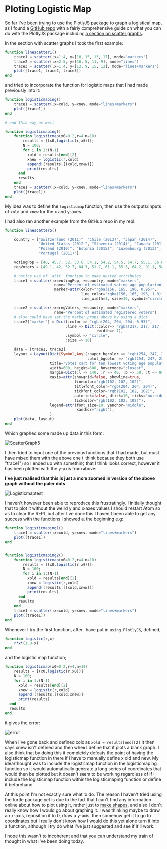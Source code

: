 # Ploting Logistic Map

So far I've been trying to use the PlotlyJS package to graph a logistical map, as I found a [GitHub repo](https://github.com/JuliaPlots/PlotlyJS.jl) with a fairly comprehensive guide on what you can do with the PlotlyJS package including [a section on scatter graphs](https://github.com/JuliaPlots/PlotlyJS.jl/blob/master/examples/line_scatter.jl).

In the section with scatter graphs I took the first example:
```julia
function linescatter1()
    trace1 = scatter(;x=1:4, y=[10, 15, 13, 17], mode="markers")
    trace2 = scatter(;x=2:5, y=[16, 5, 11, 9], mode="lines")
    trace3 = scatter(;x=1:4, y=[12, 9, 15, 12], mode="lines+markers")
    plot([trace1, trace2, trace3])
end
```

and tried to incorporate the function for logistic maps that I had made previously into it:
```julia
function logisticmaping()
    trace1 = scatter(;x=xold, y=xnew, mode="lines+markers")
    plot([trace1])
end

# and this way as well

function logisticmaping()
    function logisticmap(x0=0.2,r=4,n=10)
        results = [(x0,logistic(r,x0))];
        N = 100;
        for i in 1:(N-1)
          xold = results[end][2]
          xnew = logistic(r,xold)
          append!(results,[(xold,xnew)])
          print(results)
      end
      results
    end
    trace1 = scatter(;x=xold, y=xnew, mode="lines+markers")
    plot([trace1])
end
```

My idea was to define the `logisticmap` function, then use the outputs/inputs of `xold` and `xnew` for the x and y-axes.

I had also ran another example from the GitHub repo in my repl:
```julia
function linescatter5()

    country = ["Switzerland (2011)", "Chile (2013)", "Japan (2014)",
               "United States (2012)", "Slovenia (2014)", "Canada (2011)",
               "Poland (2010)", "Estonia (2015)", "Luxembourg (2013)",
               "Portugal (2011)"]

    votingPop = [40, 45.7, 52, 53.6, 54.1, 54.2, 54.5, 54.7, 55.1, 56.6]
    regVoters = [49.1, 42, 52.7, 84.3, 51.7, 61.1, 55.3, 64.2, 91.1, 58.9]

    # notice use of `attr` function to make nested attributes
    trace1 = scatter(;x=votingPop, y=country, mode="markers",
                      name="Percent of estimated voting age population",
                      marker=attr(color="rgba(156, 165, 196, 0.95)",
                                  line_color="rgba(156, 165, 196, 1.0)",
                                  line_width=1, size=16, symbol="circle"))

    trace2 = scatter(;x=regVoters, y=country, mode="markers",
                      name="Percent of estimated registered voters")
    # also could have set the marker props above by using a dict
    trace2["marker"] = Dict(:color => "rgba(204, 204, 204, 0.95)",
                           :line => Dict(:color=> "rgba(217, 217, 217, 1.0)",
                                         :width=> 1),
                           :symbol => "circle",
                           :size => 16)

    data = [trace1, trace2]
    layout = Layout(Dict{Symbol,Any}(:paper_bgcolor => "rgb(254, 247, 234)",
                                     :plot_bgcolor => "rgb(254, 247, 234)");
                    title="Votes cast for ten lowest voting age population in OECD countries",
                    width=600, height=600, hovermode="closest",
                    margin=Dict(:l => 140, :r => 40, :b => 50, :t => 80),
                    xaxis=attr(showgrid=false, showline=true,
                               linecolor="rgb(102, 102, 102)",
                               titlefont_color="rgb(204, 204, 204)",
                               tickfont_color="rgb(102, 102, 102)",
                               autotick=false, dtick=10, ticks="outside",
                               tickcolor="rgb(102, 102, 102)"),
                    legend=attr(font_size=10, yanchor="middle",
                                xanchor="right"),
                    )
    plot(data, layout)
end
```

Which graphed some made up data in this form:

![ScatterGraph5](scatter5.png)

I then tried to input one of the previous functions that I had made, but must have mixed them with the above one (I think because they both use "trace1") so I ended up with something that I think looks correct, however it has been plotted with the y-axis from above:

**I've just realised that this is just a more zoomed in version of the above graph without the paler dots**

![Logisticmaptest](logisticmaptest.png)

I haven't however been able to reproduce this frustratingly. I initially thought that to plot it without the weird y and x-axes values I should restart Atom so as to clear the REPL but after I've done this I haven't been able to get any success with the functions I showed at the beginning e.g:

```julia
function logisticmaping1()
    trace1 = scatter(;x=xold, y=xnew, mode="lines+markers")
    plot([trace1])
end


function logisticmaping2()
    function logisticmap(x0=0.2,r=4,n=10)
        results = [(x0,logistic(r,x0))];
        N = 100;
        for i in 1:(N-1)
          xold = results[end][2]
          xnew = logistic(r,xold)
          append!(results,[(xold,xnew)])
          print(results)
      end
      results
    end
    trace1 = scatter(;x=xold, y=xnew, mode="lines+markers")
    plot([trace1])
end
```

Whenever I try the first function, after I have put in `using PlotlyJS`, defined;
```julia
function logistic(r,x)
    r*x*(1.0-x)
end
```
and the logistic map function;

```julia
function logisticmap(x0=0.2,r=4,n=10)
    results = [(x0,logistic(r,x0))];
    N = 100;
    for i in 1:(N-1)
      xold = results[end][2]
      xnew = logistic(r,xold)
      append!(results,[(xold,xnew)])
      print(results)
  end
  results
end
```
it gives the error:

![error](error.jpg)

When I've gone back and defined xold as `xold = results[end][2]` it then says xnew isn't defined and then when I define that it plots a blank graph. I also think that by doing this it completely defeats the point of having the logisticmap function in there if I have to manually define x old and new. My idea/thought was to include the logisticmap function in the logisticmaping function so it would automatically generate a long series of coordinates that would then be plotted but it doesn't seem to be working regardless of if I include the logisticmap function within the logisticmaping function or define it beforehand.

At this point I'm not exactly sure what to do. The reason I haven't tried using the turtle package yet is due to the fact that I can't find any information online about how to plot using it, rather just to [make shapes](http://juliagraphics.github.io/Luxor.jl/v0.8.3/turtle.html), and also I don't really know how I would go about graphing it. I was thinking maybe to draw an x-axis, reposition it to 0, draw a y-axis, then somehow get it to go to coordinates but I really don't know how I would do this yet alone turn it into a function, although I try do what I've just suggested and see if it'll work.

I hope this wasn't to incoherent and that you can understand my train of thought in what I've been doing today.
